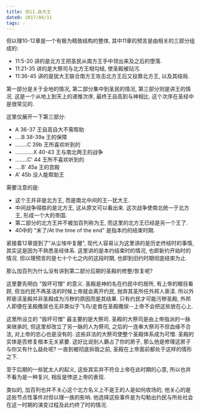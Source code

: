 ```yaml
---
title: 但11.自大王
date0: 2017/04/11
tags: ☆
---
```


但以理10-12章是一个有极为精致结构的整体, 其中11章的预言是由相关的三部分组成的:

* 11:5-20 讲的是北方王把圣民从南方王手中领出来及之后的堕落.
* 11:21-35 讲的是大祭司与北方王相勾结, 使圣殿被玷污.
* 11:36-45 讲的是犹大王联合南方王攻击北方王后又投靠北方王, 以及其结局.

第一部分是关于全地的情况, 第二部分集中到圣民的情况, 第三部分则是讲王的情况. 这是一个从地上到天上的递推次序, 最终王自高到与神相比. 这个次序在圣经中是很常见的.

这里仅展开一下第三部分:

* A 36-37 王自高自大不需帮助
* ....B 38-39a 王的保障
* ........C 39b 王所喜欢听到的
* ............X 40-43 王与南北两王的战争
* ........C' 44 王所不喜欢听到的
* ....B' 45a 王的宫殿
* A' 45b 没人能帮助王

需要注意的是:

* 这个王并非是北方王, 而是南北中间的王--犹大王.
* 中间战争得胜的是北方王, 这从原文可以看出来. 这次战争使南北统一于北方王, 形成一个大的帝国.
* 第二部分的北方王并不被加百列称为王, 而这里的北方王已经是另一个王了.
* 40中的 "末了/At the time of the end" 是指本约的结束时期.

紧接着12章提到了"从尘埃中复醒", 现代人容易认为这里讲的是历史终结时的事情, 其实这是因为不熟悉圣经体系. 这里讲的是本约结束时的情况, 也即新约开始时的情况. 但以理预言的是七十个七之内的这段时期, 也即到旧约时期彻底结束为止.

那么加百列为什么没有讲到第二部分后期的圣殿的修整/恢复呢?

这里要先明白 "毁坏可憎" 的意义. 圣殿是神的名在约民中的居所, 有上帝的眼目看顾, 但当约民不再圣洁的时候上帝就会离开约民, 抛弃其圣所任外邦人亵渎. 所以外邦亵渎圣殿并非圣殿成为污秽的原因而是其结果. 只有约民才可能污秽圣殿, 外邦人即便在圣殿撒尿也无非类似于飞鸟/走兽在圣殿撒尿--上帝不会把这些放在心上.

这里所设立的 "毁坏可憎" 最主要的是大祭司. 圣殿的大祭司是由上帝指派的一脉来继承的, 但这里却改立了另一脉的人为祭司, 之后的一连串大祭司不但血缘不合法, 对上帝的忠心也是没有的. 这些非法的大祭司使整个圣殿体系成为可憎. 圣殿的实体是否修复根本无关紧要. 这好比说别人霸占了你的房子, 那么他是修理这房子与你又有什么益处呢? 一直到被彻底拆毁之前, 圣殿在上帝面前都处于这样的情形之下.

至于后期的一些犹太人的起义, 这些其实并不符合上帝在此时期的心意, 所以也并不看为是一种复兴, 相反是悖逆上帝的表现.

类似的, 加百列也并不关心这个北方名义上不是王的人是如何收场的, 他关心的是这些节点性事件对但以理一族的影响. 他选择这些事件是为勾勒出约民与所处社会在这一时期的演变过程及此约终了时的情况.
